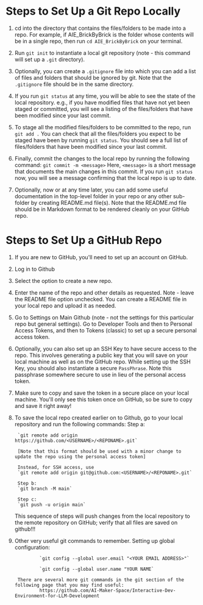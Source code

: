 
# Steps to Set Up a Git Repo Locally
1. cd into the directory that contains the files/folders to be made into a repo.  For example, if AIE_BrickByBrick is the folder whose contents will be in a single repo, then run `cd AIE_BrickByBrick` on your terminal.

2. Run `git init` to instantiate a local git repository (note - this command will set up a `.git` directory).

3. Optionally, you can create a `.gitignore` file into which you can add a list of files and folders that should be ignored by git.  Note that the `.gitignore` file should be in the same directory.

4. If you run `git status` at any time, you will be able to see the state of the local repository.  e.g., if you have modified files that have not yet been staged or committed, you will see a listing of the files/folders that have been modified since your last commit.

5. To stage all the modified files/folders to be committed to the repo, run `git add .`  You can check that all the files/folders you expect to be staged have been by running `git status`.  You should see a full list of files/folders that have been modified since your last commit.

6. Finally, commit the changes to the local repo by running the following command:
        `git commit -m <message>`
   Here, `<message>` is a short message that documents the main changes in this commit.  If you run `git status` now, you will see a message confirming that the local repo is up to date.

7. Optionally, now or at any time later, you can add some useful documentation in the top-level folder in your repo or any other sub-folder by creating README.md file(s).  Note that the README.md file should be in Markdown format to be rendered cleanly on your GitHub repo.


# Steps to Set Up a GitHub Repo
1. If you are new to GitHub, you'll need to set up an account on GitHub.

2. Log in to Github

3. Select the option to create a new repo.

4. Enter the name of the repo and other details as requested.  Note - leave the README file option unchecked.  You can create a README file in your local repo and upload it as needed.

5. Go to Settings on Main Github (note - not the settings for this particular repo but general settings).  Go to Developer Tools and then to Personal Access Tokens, and then to Tokens (classic) to set up a secure personal access token.

6. Optionally, you can also set up an SSH Key to have secure access to the repo.  This involves generating a public key that you will save on your local machine as well as on the GitHub repo.  While setting up the SSH Key, you should also instantiate a secure `PassPhrase`.  Note this passphrase somewhere secure to use in lieu of the personal access token.

6. Make sure to copy and save the token in a secure place on your local machine.  You'll only see this token once on GitHub, so be sure to copy and save it right away!

7. To save the local repo created earlier on to Github, go to your local repository and run the following commands:
        Step a: 

        `git remote add origin https://github.com/<USERNAME>/<REPONAME>.git`
        
        [Note that this format should be used with a minor change to update the repo using the personal access token]
        
        Instead, for SSH access, use 
        `git remote add origin git@github.com:<USERNAME>/<REPONAME>.git`

        Step b: 
        `git branch -M main`

        Step c: 
        `git push -u origin main`

   This sequence of steps will push changes from the local repository to the remote repository on GitHub; verify that all files are saved on github!!!

8. Other very useful git commands to remember.
        Setting up global configuration:

                `git config --global user.email "<YOUR EMAIL ADDRESS>"`

                `git config --global user.name "YOUR NAME`

        There are several more git commands in the git section of the following page that you may find useful:
                https://github.com/AI-Maker-Space/Interactive-Dev-Environment-for-LLM-Development
